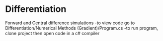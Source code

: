 # Differentiation
Forward and Central difference simulations
-to view code go to Differentiation/Numerical Methods (Gradient)/Program.cs
-to run program, clone project then open code in a c# compiler 
